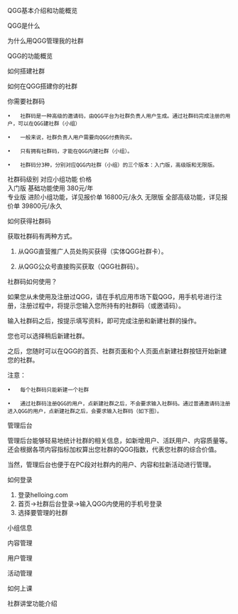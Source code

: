 QGG基本介绍和功能概览

QGG是什么

为什么用QGG管理我的社群

QGG的功能概览



如何搭建社群

如何在QGG搭建你的社群

你需要社群码

	•	社群码是一种高级的邀请码，由QGG平台为社群负责人用户生成。通过社群码完成注册的用户，可以在QGG建社群（小组）

	•	一般来说，社群负责人用户需要向QGG付费购买。

	•	只有拥有社群码，才能在QGG内建社群（小组）。

	•	社群码分3种，分别对应QGG内社群（小组）的三个版本：入门版，高级版和无限版。

  社群码级别	对应小组功能      	价格       
  入门版  	基础功能使用      	380元/年   
  专业版  	进阶小组功能，详见报价单	16800元/永久
  无限版  	全部高级功能，详见报价单	39800元/永久

如何获得社群码

获取社群码有两种方式。

1. 从QGG直营推广人员处购买获得（实体QGG社群卡）。

1. 从QGG公众号直接购买获取（QGG社群码）。

社群码如何使用？

如果您从未使用及注册过QGG，请在手机应用市场下载QGG，用手机号进行注册，注册过程中，将提示您输入您所持有的社群码（或邀请码）。

输入社群码之后，按提示填写资料，即可完成注册和新建社群的操作。

您也可以选择稍后新建社群。

之后，您随时可以在QGG的首页、社群页面和个人页面点新建社群按钮开始新建您的社群。

注意：

	•	每个社群码只能新建一个社群

	•	通过社群码注册QGG的用户，点新建社群之后，不会要求输入社群码。通过普通邀请码注册进入QGG的用户，点新建社群之后，会要求输入社群码（如下图）。



管理后台

管理后台能够轻易地统计社群的相关信息，如新增用户、活跃用户、内容质量等。还会根据各项内容指标加权算出您社群的QGG指数，代表您社群的综合价值。

当然，管理后台也便于在PC段对社群内的用户、内容和拉新活动进行管理。

如何登录

1. 登录helloing.com
2. 首页->社群后台登录->输入QGG内使用的手机号登录
3. 选择要管理的社群

小组信息



内容管理



用户管理



活动管理



如何上课

社群讲堂功能介绍



